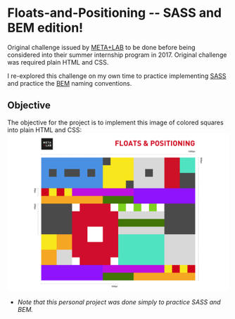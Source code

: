# Floats-and-Positioning -- SASS and BEM edition!
Original challenge issued by <a href="https://github.com/csun-metalab/awesome-metalab" target="blank">META+LAB</a> to be done before being considered into their summer internship program in 2017. 
Original challenge was required plain HTML and CSS. 

I re-explored this challenge on my own time to practice implementing [SASS](https://sass-lang.com/) and practice the [BEM](http://getbem.com/) naming conventions. 

## Objective
The objective for the project is to implement this image of colored squares into plain HTML and CSS:
![An array of different colored squares of different sizes meshed together into a rectangle](floatsAndPositioning.png)

* _Note that this personal project was done simply to practice SASS and BEM._

